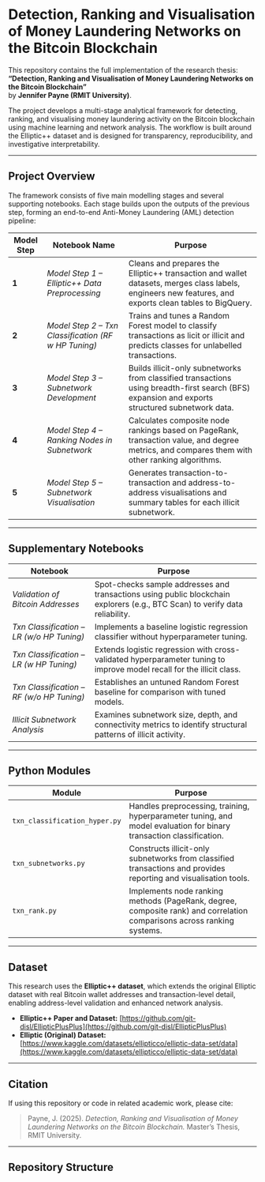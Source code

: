 # Detection, Ranking and Visualisation of Money Laundering Networks on the Bitcoin Blockchain

This repository contains the full implementation of the research thesis:  
**“Detection, Ranking and Visualisation of Money Laundering Networks on the Bitcoin Blockchain”**  
by **Jennifer Payne (RMIT University)**.  

The project develops a multi-stage analytical framework for detecting, ranking, and visualising money laundering activity on the Bitcoin blockchain using machine learning and network analysis. The workflow is built around the Elliptic++ dataset and is designed for transparency, reproducibility, and investigative interpretability.  

---

## Project Overview  

The framework consists of five main modelling stages and several supporting notebooks. Each stage builds upon the outputs of the previous step, forming an end-to-end Anti-Money Laundering (AML) detection pipeline:  

| **Model Step** | **Notebook Name** | **Purpose** |
|----------------|-------------------|--------------|
| **1** | *Model Step 1 – Elliptic++ Data Preprocessing* | Cleans and prepares the Elliptic++ transaction and wallet datasets, merges class labels, engineers new features, and exports clean tables to BigQuery. |
| **2** | *Model Step 2 – Txn Classification (RF w HP Tuning)* | Trains and tunes a Random Forest model to classify transactions as licit or illicit and predicts classes for unlabelled transactions. |
| **3** | *Model Step 3 – Subnetwork Development* | Builds illicit-only subnetworks from classified transactions using breadth-first search (BFS) expansion and exports structured subnetwork data. |
| **4** | *Model Step 4 – Ranking Nodes in Subnetwork* | Calculates composite node rankings based on PageRank, transaction value, and degree metrics, and compares them with other ranking algorithms. |
| **5** | *Model Step 5 – Subnetwork Visualisation* | Generates transaction-to-transaction and address-to-address visualisations and summary tables for each illicit subnetwork. |

---

## Supplementary Notebooks  

| **Notebook** | **Purpose** |
|---------------|-------------|
| *Validation of Bitcoin Addresses* | Spot-checks sample addresses and transactions using public blockchain explorers (e.g., BTC Scan) to verify data reliability. |
| *Txn Classification – LR (w/o HP Tuning)* | Implements a baseline logistic regression classifier without hyperparameter tuning. |
| *Txn Classification – LR (w HP Tuning)* | Extends logistic regression with cross-validated hyperparameter tuning to improve model recall for the illicit class. |
| *Txn Classification – RF (w/o HP Tuning)* | Establishes an untuned Random Forest baseline for comparison with tuned models. |
| *Illicit Subnetwork Analysis* | Examines subnetwork size, depth, and connectivity metrics to identify structural patterns of illicit activity. |

---

## Python Modules  

| **Module** | **Purpose** |
|-------------|-------------|
| `txn_classification_hyper.py` | Handles preprocessing, training, hyperparameter tuning, and model evaluation for binary transaction classification. |
| `txn_subnetworks.py` | Constructs illicit-only subnetworks from classified transactions and provides reporting and visualisation tools. |
| `txn_rank.py` | Implements node ranking methods (PageRank, degree, composite rank) and correlation comparisons across ranking systems. |

---

## Dataset  

This research uses the **Elliptic++ dataset**, which extends the original Elliptic dataset with real Bitcoin wallet addresses and transaction-level detail, enabling address-level validation and enhanced network analysis.  

- **Elliptic++ Paper and Dataset:** [https://github.com/git-disl/EllipticPlusPlus](https://github.com/git-disl/EllipticPlusPlus)  
- **Elliptic (Original) Dataset:** [https://www.kaggle.com/datasets/ellipticco/elliptic-data-set/data](https://www.kaggle.com/datasets/ellipticco/elliptic-data-set/data)  

---

## Citation  

If using this repository or code in related academic work, please cite:  

> Payne, J. (2025). *Detection, Ranking and Visualisation of Money Laundering Networks on the Bitcoin Blockchain.* Master’s Thesis, RMIT University.  

---

## Repository Structure  

